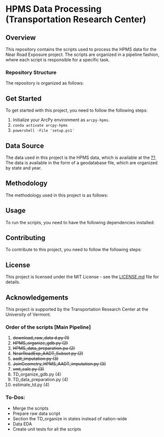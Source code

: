 # HPMS Data Processing (Transportation Research Center)

## Overview
This repository contains the scripts used to process the HPMS data for the Near Road Exposure project. The scripts are organized in a pipeline fashion, where each script is responsible for a specific task.

### Repository Structure
The repository is organized as follows:

## Get Started
To get started with this project, you need to follow the following steps:
1. Initialize your ArcPy environment as `arcpy-hpms`.
2. `conda activate arcpy-hpms`
3. `powershell -File 'setup.ps1'`

## Data Source
The data used in this project is the HPMS data, which is available at the [??](). The data is available in the form of a geodatabase file, which are organized by state and year.

## Methodology
The methodology used in this project is as follows:

## Usage
To run the scripts, you need to have the following dependencies installed:

## Contributing
To contribute to this project, you need to follow the following steps:

## License
This project is licensed under the MIT License - see the [LICENSE.md](LICENSE.md) file for details.

## Acknowledgements
This project is supported by the Transportation Research Center at the University of Vermont.

### Order of the scripts [Main Pipeline]
1. ~~download_raw_data d.py (1)~~
2. ~~HPMS_organize_gdb.py (2)~~
3. ~~HPMS_data_preparation.pu (2)~~
4. ~~NearRoadExp_AADT_Subset.py (2)~~
5. ~~aadt_imputation.py (3)~~
6. ~~JoinGeometry_HPMS_AADT_imputation.py (3)~~
7. ~~vmt_calc.py (3)~~
9. TD_organize_gdb.py (4)
10. TD_data_preparation.py (4)
11. estimate_td.py (4)

### To-Dos:
- Merge the scripts
- Prepare raw data script
- Section the TD_organize in states instead of nation-wide
- Data EDA
- Create unit tests for all the scripts
